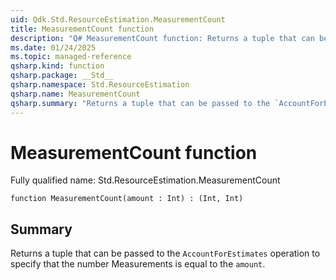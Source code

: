 ```yaml
---
uid: Qdk.Std.ResourceEstimation.MeasurementCount
title: MeasurementCount function
description: "Q# MeasurementCount function: Returns a tuple that can be passed to the `AccountForEstimates` operation to specify that the number Measurements is equal to the `amount`."
ms.date: 01/24/2025
ms.topic: managed-reference
qsharp.kind: function
qsharp.package: __Std__
qsharp.namespace: Std.ResourceEstimation
qsharp.name: MeasurementCount
qsharp.summary: "Returns a tuple that can be passed to the `AccountForEstimates` operation to specify that the number Measurements is equal to the `amount`."
---
```


# MeasurementCount function

Fully qualified name: Std.ResourceEstimation.MeasurementCount

```qsharp
function MeasurementCount(amount : Int) : (Int, Int)
```

## Summary
Returns a tuple that can be passed to the `AccountForEstimates` operation
to specify that the number Measurements is equal to the `amount`.
